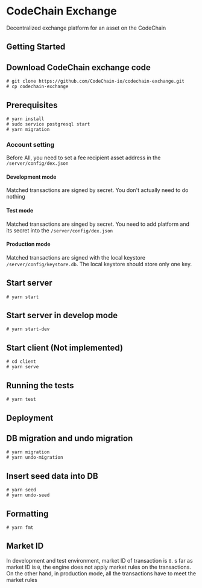 # CodeChain Exchange

Decentralized exchange platform for an asset on the CodeChain

## Getting Started

## Download CodeChain exchange code

```
# git clone https://github.com/CodeChain-io/codechain-exchange.git
# cp codechain-exchange
```

## Prerequisites

```
# yarn install
# sudo service postgresql start
# yarn migration
```

### Account setting
Before All, you need to set a fee recipient asset address in the `/server/config/dex.json`
#### Development mode
Matched transactions are signed by secret. You don't actually need to do nothing
#### Test mode
Matched transactions are singed by secret. You need to add platform and its secret into the `/server/config/dex.json`
#### Production mode
Matched transactions are signed with the local keystore `/server/config/keystore.db`. The local keystore should store only one key.

## Start server

```
# yarn start
```

## Start server in develop mode

```
# yarn start-dev
```

## Start client (Not implemented)

```
# cd client
# yarn serve
```

## Running the tests

```
# yarn test
```

## Deployment

## DB migration and undo migration

```
# yarn migration
# yarn undo-migration
```

## Insert seed data into DB

```
# yarn seed
# yarn undo-seed
```

## Formatting

```
# yarn fmt
```

## Market ID
In development and test environment, market ID of transaction is `0`.
s far as market ID is `0`, the engine does not apply market rules on the transactions.
On the other hand, in production mode, all the transactions have to meet the market rules

